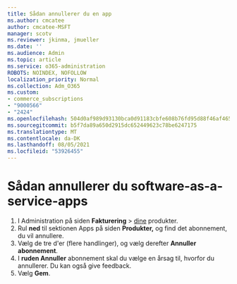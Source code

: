 ```yaml
---
title: Sådan annullerer du en app
ms.author: cmcatee
author: cmcatee-MSFT
manager: scotv
ms.reviewer: jkinma, jmueller
ms.date: ''
ms.audience: Admin
ms.topic: article
ms.service: o365-administration
ROBOTS: NOINDEX, NOFOLLOW
localization_priority: Normal
ms.collection: Adm_O365
ms.custom:
- commerce_subscriptions
- "9000566"
- "2424"
ms.openlocfilehash: 504d0af989d93130bca0d91183cbfe608b76fd95d88f46af465e87cff1f052df
ms.sourcegitcommit: b5f7da89a650d2915dc652449623c78be6247175
ms.translationtype: MT
ms.contentlocale: da-DK
ms.lasthandoff: 08/05/2021
ms.locfileid: "53926455"
---
```

# <a name="how-to-cancel-software-as-a-service-apps"></a>Sådan annullerer du software-as-a-service-apps

1. I Administration på siden **Fakturering**  >  [dine](https://go.microsoft.com/fwlink/p/?linkid=842054) produkter.
2. Rul **ned** til sektionen Apps på siden **Produkter,** og find det abonnement, du vil annullere. 
3. Vælg de tre d'er (flere handlinger), og vælg derefter **Annuller abonnement**.
4. I **ruden Annuller** abonnement skal du vælge en årsag til, hvorfor du annullerer. Du kan også give feedback.
5. Vælg **Gem**.